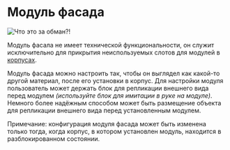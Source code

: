 # Модуль фасада

![Что это за обман?!](item:tis3d:facade_module)

Модуль фасала не имеет технической функциональности, он служит исключительно для прикрытия неиспользуемых слотов для модулей в [корпусах](../block/casing.md).

Модуль фасада можно настроить так, чтобы он выглядел как какой-то другой материал, после его установки в корпус. Для настройки модуля пользователь может держать блок для репликации внешнего вида перед модулем *(используйте блок для имитации в руке на модуле)*. Немного более надёжным способом может быть размещение объекта для репликации внешнего вида перед установленным модулем.

Примечание: конфигурация модуля фасада может быть изменена только тогда, когда корпус, в котором установлен модуль, находится в разблокированном состоянии.
